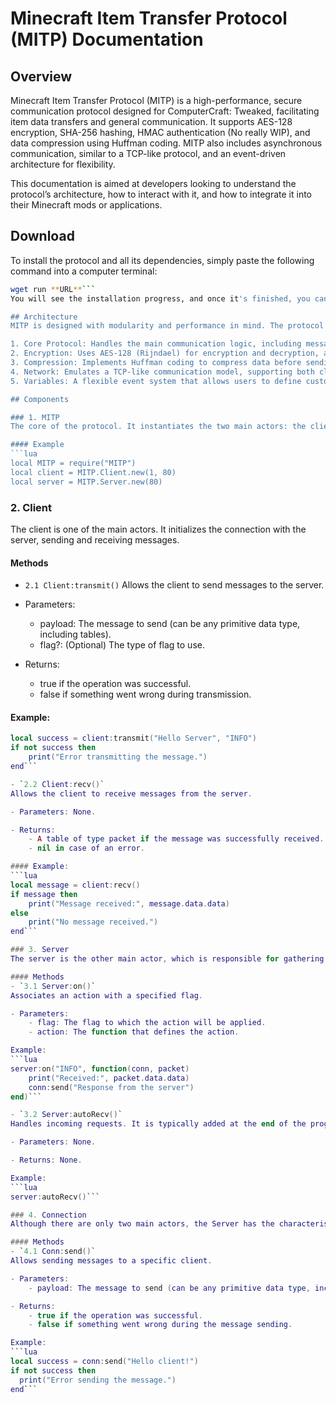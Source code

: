 # Minecraft Item Transfer Protocol (MITP) Documentation
## Overview
Minecraft Item Transfer Protocol (MITP) is a high-performance, secure communication protocol designed for ComputerCraft: Tweaked, facilitating item data transfers and general communication. It supports AES-128 encryption, SHA-256 hashing, HMAC authentication (No really WIP), and data compression using Huffman coding. MITP also includes asynchronous communication, similar to a TCP-like protocol, and an event-driven architecture for flexibility.

This documentation is aimed at developers looking to understand the protocol’s architecture, how to interact with it, and how to integrate it into their Minecraft mods or applications.

## Download
To install the protocol and all its dependencies, simply paste the following command into a computer terminal:
```bash
wget run **URL**```
You will see the installation progress, and once it's finished, you can start using it without any issues.

## Architecture
MITP is designed with modularity and performance in mind. The protocol is divided into multiple components:

1. Core Protocol: Handles the main communication logic, including message creation, encryption, and data transfer.
2. Encryption: Uses AES-128 (Rijndael) for encryption and decryption, and SHA-256 for message integrity.
3. Compression: Implements Huffman coding to compress data before sending it, improving performance.
4. Network: Emulates a TCP-like communication model, supporting both client and server interactions.
5. Variables: A flexible event system that allows users to define custom events and handle them asynchronously.

## Components

### 1. MITP
The core of the protocol. It instantiates the two main actors: the client and the server. It also handles all events.

#### Example
```lua
local MITP = require("MITP")
local client = MITP.Client.new(1, 80)
local server = MITP.Server.new(80)
```

### 2. Client
The client is one of the main actors. It initializes the connection with the server, sending and receiving messages.

#### Methods
 - `2.1 Client:transmit()`
Allows the client to send messages to the server.

- Parameters:
    - payload: The message to send (can be any primitive data type, including tables).
    - flag?: (Optional) The type of flag to use.
- Returns:
    - true if the operation was successful.
    - false if something went wrong during transmission.

#### Example:
```lua
local success = client:transmit("Hello Server", "INFO")
if not success then
    print("Error transmitting the message.")
end```

- `2.2 Client:recv()`
Allows the client to receive messages from the server.

- Parameters: None.

- Returns:
    - A table of type packet if the message was successfully received.
    - nil in case of an error.

#### Example:
```lua
local message = client:recv()
if message then
    print("Message received:", message.data.data)
else
    print("No message received.")
end```

### 3. Server
The server is the other main actor, which is responsible for gathering information.

#### Methods
- `3.1 Server:on()`
Associates an action with a specified flag.

- Parameters:
    - flag: The flag to which the action will be applied.
    - action: The function that defines the action.

Example:
```lua
server:on("INFO", function(conn, packet)
    print("Received:", packet.data.data)
    conn:send("Response from the server")
end)```

- `3.2 Server:autoRecv()`
Handles incoming requests. It is typically added at the end of the program.

- Parameters: None.

- Returns: None.

Example:
```lua
server:autoRecv()```

### 4. Connection
Although there are only two main actors, the Server has the characteristic that the function used in the on method has another sub-actor called "connection," which is the socket that will be used to communicate with a specific client.

#### Methods
- `4.1 Conn:send()`
Allows sending messages to a specific client.

- Parameters:
    - payload: The message to send (can be any primitive data type, including tables).

- Returns:
    - true if the operation was successful.
    - false if something went wrong during the message sending.

Example:
```lua
local success = conn:send("Hello client!")
if not success then
  print("Error sending the message.")
end```
